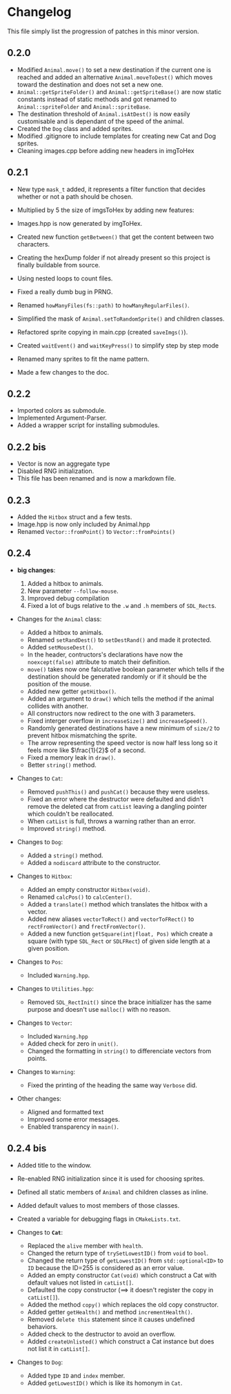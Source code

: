 # Changelog
This file simply list the progression of patches in this minor version.


## 0.2.0
+ Modified `Animal.move()` to set a new destination if the current one is reached and added an alternative `Animal.moveToDest()` which moves toward the destination and does not set a new one.
+ `Animal::getSpriteFolder()` and `Animal::getSpriteBase()` are now static constants instead of static methods and got renamed to `Animal::spriteFolder` and `Animal::spriteBase`.
+ The destination threshold of `Animal.isAtDest()` is now easily customisable and is dependant of the speed of the animal.
+ Created the `Dog` class and added sprites.
+ Modified .gitignore to include templates for creating new Cat and Dog sprites.
+ Cleaning images.cpp before adding new headers in imgToHex

## 0.2.1
+ New type `mask_t` added, it represents a filter function that decides whether or not a path should be chosen.
+ Multiplied by 5 the size of imgsToHex by adding new features:
+ Images.hpp is now generated by imgToHex.
+ Created new function `getBetween()` that get the content between two characters.
+ Creating the hexDump folder if not already present so this project is finally buildable from source.
+ 	Using nested loops to count files.

+ Fixed a really dumb bug in PRNG.
+ Renamed `howManyFiles(fs::path)` to `howManyRegularFiles()`.
+ Simplified the mask of `Animal.setToRandomSprite()` and children classes.
+ Refactored sprite copying in main.cpp (created `saveImgs()`).
+ Created `waitEvent()` and `waitKeyPress()` to simplify step by step mode
+ Renamed many sprites to fit the name pattern.
+ Made a few changes to the doc.

## 0.2.2
+ Imported colors as submodule.
+ Implemented Argument-Parser.
+ Added a wrapper script for installing submodules.

## 0.2.2 bis
+ Vector is now an aggregate type
+ Disabled RNG initialization.
+ This file has been renamed and is now a markdown file.

## 0.2.3
+ Added the `Hitbox` struct and a few tests.
+ Image.hpp is now only included by Animal.hpp
+ Renamed `Vector::fromPoint()` to `Vector::fromPoints()`

## 0.2.4
+ **big changes**:
	1. Added a hitbox to animals.
	2. New parameter `--follow-mouse`.
	3. Improved debug compilation
	4. Fixed a lot of bugs relative to the `.w` and `.h` members of `SDL_Rect`s.


+ Changes for the `Animal` class:
	- Added a hitbox to animals.
	- Renamed `setRandDest()` to `setDestRand()` and made it protected.
	- Added `setMouseDest()`.
	- In the header, contructors's declarations have now the `noexcept(false)` attribute to match their definition.
	- `move()` takes now one falcutative boolean parameter which tells if the destination should be generated randomly or if it should be the position of the mouse.
	- Added new getter `getHitbox()`.
	- Added an argument to `draw()` which tells the method if the animal collides with another.
	- All constructors now redirect to the one with 3 parameters.
	- Fixed interger overflow in `increaseSize()` and `increaseSpeed()`.
	- Randomly generated destinations have a new minimum of `size/2` to prevent hitbox mismatching the sprite.
	- The arrow representing the speed vector is now half less long so it feels more like $\frac{1}{2}$ of a second.
	- Fixed a memory leak in `draw()`.
	- Better `string()` method.

+ Changes to `Cat`:
	- Removed `pushThis()` and `pushCat()` because they were useless.
	- Fixed an error where the destructor were defaulted and didn't remove the deleted cat from `catList` leaving a dangling pointer which couldn't be reallocated.
	- When `catList` is full, throws a warning rather than an error.
	- Improved `string()` method.

+ Changes to `Dog`:
	- Added a `string()` method.
	- Added a `nodiscard` attribute to the constructor.

+ Changes to `Hitbox`:
	- Added an empty constructor `Hitbox(void)`.
	- Renamed `calcPos()` to `calcCenter()`.
	- Added a `translate()` method which translates the hitbox with a vector.
	- Added new aliases `vectorToRect()` and `vectorToFRect()` to `rectFromVector()` and `frectFromVector()`.
	- Added a new function `getSquare(int|float, Pos)` which create a square (with type `SDL_Rect` or `SDLFRect`) of given side length at a given position.

+ Changes to `Pos`:
	- Included `Warning.hpp`.

+ Changes to `Utilities.hpp`:
	- Removed `SDL_RectInit()` since the brace initializer has the same purpose and doesn't use `malloc()` with no reason.

+ Changes to `Vector`:
	- Included `Warning.hpp`
	- Added check for zero in `unit()`.
	- Changed the formatting in `string()` to differenciate vectors from points.

+ Changes to `Warning`:
	- Fixed the printing of the heading the same way `Verbose` did.

+ Other changes:
	- Aligned and formatted text
	- Improved some error messages.
	- Enabled transparency in `main()`.


## 0.2.4 bis
+ Added title to the window.
+ Re-enabled RNG initialization since it is used for choosing sprites.
+ Defined all static members of `Animal` and children classes as inline.
+ Added default values to most members of those classes.
+ Created a variable for debugging flags in `CMakeLists.txt`.
+ Changes to **`Cat`**:
	- Replaced the `alive` member with `health`.
	- Changed the return type of `trySetLowestID()` from `void` to `bool`.
	- Changed the return type of `getLowestID()` from `std::optional<ID>` to `ID` because the ID=255 is considered as an error value.
	- Added an empty constructor `Cat(void)` which construct a Cat with default values not listed in `catList[]`.
	- Defaulted the copy constructor ($\implies$ it doesn't register the copy in `catList[]`).
	- Added the method `copy()` which replaces the old copy constructor.
	- Added getter `getHealth()` and method `incrementHealth()`.
	- Removed `delete this` statement since it causes undefined behaviors.
	- Added check to the destructor to avoid an overflow.
	- Added `createUnlisted()` which construct a Cat instance but does not list it in `catList[]`.

+ Changes to `Dog`:
	- Added type `ID` and `index` member.
	- Added `getLowestID()` which is like its homonym in `Cat`.